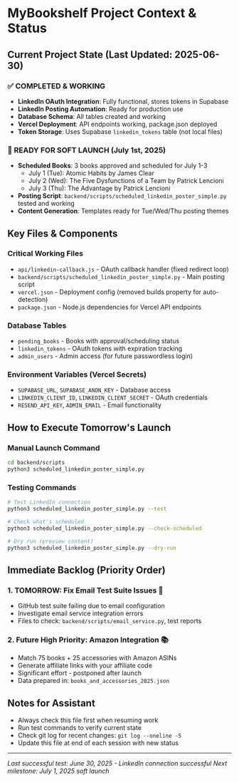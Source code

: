 # MyBookshelf Project Context & Status

## Current Project State (Last Updated: 2025-06-30)

### ✅ COMPLETED & WORKING

- **LinkedIn OAuth Integration**: Fully functional, stores tokens in Supabase
- **LinkedIn Posting Automation**: Ready for production use
- **Database Schema**: All tables created and working
- **Vercel Deployment**: API endpoints working, package.json deployed
- **Token Storage**: Uses Supabase `linkedin_tokens` table (not local files)

### 🚀 READY FOR SOFT LAUNCH (July 1st, 2025)

- **Scheduled Books**: 3 books approved and scheduled for July 1-3
  - July 1 (Tue): Atomic Habits by James Clear
  - July 2 (Wed): The Five Dysfunctions of a Team by Patrick Lencioni
  - July 3 (Thu): The Advantage by Patrick Lencioni
- **Posting Script**: `backend/scripts/scheduled_linkedin_poster_simple.py` tested and working
- **Content Generation**: Templates ready for Tue/Wed/Thu posting themes

## Key Files & Components

### Critical Working Files

- `api/linkedin-callback.js` - OAuth callback handler (fixed redirect loop)
- `backend/scripts/scheduled_linkedin_poster_simple.py` - Main posting script
- `vercel.json` - Deployment config (removed builds property for auto-detection)
- `package.json` - Node.js dependencies for Vercel API endpoints

### Database Tables

- `pending_books` - Books with approval/scheduling status
- `linkedin_tokens` - OAuth tokens with expiration tracking
- `admin_users` - Admin access (for future passwordless login)

### Environment Variables (Vercel Secrets)

- `SUPABASE_URL`, `SUPABASE_ANON_KEY` - Database access
- `LINKEDIN_CLIENT_ID`, `LINKEDIN_CLIENT_SECRET` - OAuth credentials
- `RESEND_API_KEY`, `ADMIN_EMAIL` - Email functionality

## How to Execute Tomorrow's Launch

### Manual Launch Command

```bash
cd backend/scripts
python3 scheduled_linkedin_poster_simple.py
```

### Testing Commands

```bash
# Test LinkedIn connection
python3 scheduled_linkedin_poster_simple.py --test

# Check what's scheduled
python3 scheduled_linkedin_poster_simple.py --check-scheduled

# Dry run (preview content)
python3 scheduled_linkedin_poster_simple.py --dry-run
```

## Immediate Backlog (Priority Order)

### 1. **TOMORROW**: Fix Email Test Suite Issues 🚨

- GitHub test suite failing due to email configuration
- Investigate email service integration errors
- Files to check: `backend/scripts/email_service.py`, test reports

### 2. **Future High Priority**: Amazon Integration 📚

- Match 75 books + 25 accessories with Amazon ASINs
- Generate affiliate links with your affiliate code
- Significant effort - postponed after launch
- Data prepared in: `books_and_accessories_2025.json`

## Notes for Assistant

- Always check this file first when resuming work
- Run test commands to verify current state
- Check git log for recent changes: `git log --oneline -5`
- Update this file at end of each session with new status

---

_Last successful test: June 30, 2025 - LinkedIn connection successful_
_Next milestone: July 1, 2025 soft launch_
